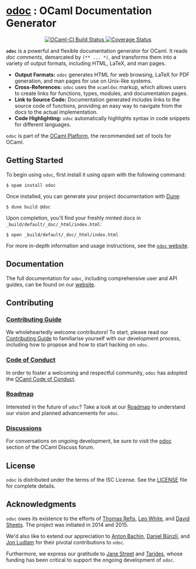 # **[odoc](https://ocaml.github.io/odoc/) : OCaml Documentation Generator**
</p>

<p align="center">
  <a href="https://ocaml.ci.dev/github/ocaml/odoc">
    <img src="https://img.shields.io/endpoint?url=https%3A%2F%2Fci.ocamllabs.io%2Fbadge%2Focaml%2Fodoc%2Fmaster&logo=ocaml" alt="OCaml-CI Build Status" />
  </a>
  <a href="https://coveralls.io/github/ocaml/odoc">
    <img src="https://coveralls.io/repos/github/ocaml/odoc/badge.svg" alt="Coverage Status" />
  </a>
</p>

**`odoc`** is a powerful and flexible documentation generator for OCaml. It reads *doc comments*, demarcated by `(** ... *)`, and transforms them into a variety of output formats, including HTML, LaTeX, and man pages.

- **Output Formats:** `odoc` generates HTML for web browsing, LaTeX for PDF generation, and man pages for use on Unix-like systems.
- **Cross-References:** `odoc` uses the `ocamldoc` markup, which allows users to create links for functions, types, modules, and documentation pages.
- **Link to Source Code:** Documentation generated includes links to the source code of functions, providing an easy way to navigate from the docs to the actual implementation.
- **Code Highlighting:** `odoc` automatically highlights syntax in code snippets for different languages.

`odoc` is part of the [OCaml Platform](https://ocaml.org/docs/platform), the recommended set of tools for OCaml.

## Getting Started

To begin using `odoc`, first install it using opam with the following command:

```
$ opam install odoc
```

Once installed, you can generate your project documentation with [Dune](https://github.com/ocaml/dune):

```
$ dune build @doc
```

Upon completion, you'll find your freshly minted docs in `_build/default/_doc/_html/index.html`:

```
$ open _build/default/_doc/_html/index.html
```

For more in-depth information and usage instructions, see the [`odoc` website](https://ocaml.github.io/odoc).

## Documentation

The full documentation for `odoc`, including comprehensive user and API guides, can be found on our [website](https://ocaml.github.io/odoc/).

## Contributing

### [Contributing Guide](CONTRIBUTING.md)

We wholeheartedly welcome contributors! To start, please read our [Contributing Guide](CONTRIBUTING.md) to familiarise yourself with our development process, including how to propose and how to start hacking on `odoc`.

### [Code of Conduct][coc]

In order to foster a welcoming and respectful community, `odoc` has adopted the [OCaml Code of Conduct](coc).

[coc]: https://ocaml.org/policies/code-of-conduct

### [Roadmap](ROADMAP.md)

Interested in the future of `odoc`? Take a look at our [Roadmap](ROADMAP.md) to understand our vision and planned advancements for `odoc`.

### [Discussions][discussions]

For conversations on ongoing development, be sure to visit the [odoc][discussions] section of the OCaml Discuss forum.

[discussions]: https://discuss.ocaml.org/tag/odoc

## License

`odoc` is distributed under the terms of the ISC License. See the [LICENSE](LICENSE) file for complete details.

## Acknowledgments

`odoc` owes its existence to the efforts of [Thomas Refis](https://github.com/trefis), [Leo White](https://github.com/lpw25), and [David Sheets](https://github.com/dsheets). The project was initiated in 2014 and 2015.

We'd also like to extend our appreciation to [Anton Bachin](https://github.com/aantron), [Daniel Bünzli](https://github.com/dbuenzli), and [Jon Ludlam](https://github.com/jonludlam) for their pivotal contributions to `odoc`.

Furthermore, we express our gratitude to [Jane Street](https://www.janestreet.com/) and [Tarides](https://tarides.com/), whose funding has been critical to support the ongoing development of `odoc`.

